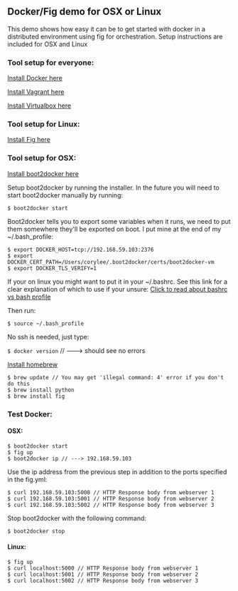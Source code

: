 ## Docker/Fig demo for OSX or Linux

This demo shows how easy it can be to get started with docker in a distributed environment using
fig for orchestration.  Setup instructions are included for OSX and Linux

### Tool setup for everyone:
[Install Docker here](https://docs.docker.com/installation/mac/)

[Install Vagrant here](http://www.vagrantup.com/downloads.html)

[Install Virtualbox here](https://www.virtualbox.org/wiki/Downloads)


### Tool setup for Linux:
[Install Fig here](http://www.fig.sh/)


### Tool setup for OSX:
[Install boot2docker here](http://boot2docker.io/)

Setup boot2docker by running the installer.
In the future you will need to start boot2docker manually by running:

`$ boot2docker start`

Boot2docker tells you to export some variables when it runs, 
we need to put them somewhere they'll be exported on boot.
I put mine at the end of my ~/.bash_profile:

	$ export DOCKER_HOST=tcp://192.168.59.103:2376
	$ export DOCKER_CERT_PATH=/Users/corylee/.boot2docker/certs/boot2docker-vm
	$ export DOCKER_TLS_VERIFY=1

If your on linux you might want to put it in your ~/.bashrc. 
See this link for a clear explanation of which to use if your unsure:
[Click to read about bashrc vs bash profile](http://www.joshstaiger.org/archives/2005/07/bash_profile_vs.html)
  
Then run:

`$ source ~/.bash_profile`

No ssh is needed, just type:

`$ docker version` // ---> should see no errors

[Install homebrew](http://brew.sh/)

	$ brew update // You may get 'illegal command: 4' error if you don't do this
	$ brew install python
	$ brew install fig


### Test Docker:
#### OSX:

	$ boot2docker start
	$ fig up
	$ boot2docker ip // ---> 192.168.59.103

Use the ip address from the previous step in addition to the ports specified in the fig.yml:

	$ curl 192.168.59.103:5000 // HTTP Response body from webserver 1
	$ curl 192.168.59.103:5001 // HTTP Response body from webserver 2
	$ curl 192.168.59.103:5002 // HTTP Response body from webserver 3

Stop boot2docker with the following command:

`$ boot2docker stop`


#### Linux:
	$ fig up
	$ curl localhost:5000 // HTTP Response body from webserver 1
	$ curl localhost:5001 // HTTP Response body from webserver 2
	$ curl localhost:5002 // HTTP Response body from webserver 3